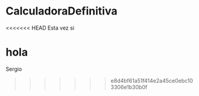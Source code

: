 # CalculadoraDefinitiva

<<<<<<< HEAD
Esta vez si

hola
=======
Sergio
>>>>>>> e8d4bf61a51f414e2a45ce0ebc103306e1b30b0f
